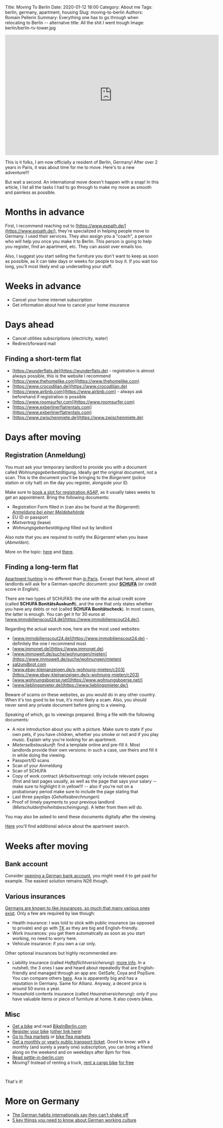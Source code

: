 Title: Moving To Berlin
Date: 2020-01-12 18:00
Category: About me
Tags: berlin, germany, apartment, housing
Slug: moving-to-berlin
Authors: Romain Pellerin
Summary: Everything one has to go through when relocating to Berlin -- alternatve title: All the shit I went trough
Image: berlin/berlin-tv-tower.jpg

<iframe width="700" height="394" src="https://www.youtube-nocookie.com/embed/FgTntxySQBY" frameborder="0" allow="accelerometer; autoplay; encrypted-media; gyroscope; picture-in-picture" allowfullscreen></iframe>

This is it folks, I am now officially a resident of Berlin, Germany! After over 2 years in Paris, it was about time for me to move. Here's to a new adventure!!!

But wait a second. An international move doesn't happen with a snap! In this article, I list all the tasks I had to go through to make my move as smooth and painless as possible.

# Months in advance

First, I recommend reaching out to [https://www.expath.de/](https://www.expath.de/), they're specialized in helping people move to Germany. I used their services. They also assign you a "coach", a person who will help you once you make it to Berlin. This person is going to help you register, find an apartment, etc. They can assist over emails too.

Also, I suggest you start selling the furniture you don't want to keep as soon as possible, as it can take days or weeks for people to buy it. If you wait too long, you'll most likely end up underselling your stuff.

# Weeks in advance

- Cancel your home internet subscription
- Get information about how to cancel your home insurance

# Days ahead

- Cancel utilities subscriptions (electricity, water)
- Redirect/forward mail

## Finding a short-term flat

- [https://wunderflats.de](https://wunderflats.de) - registration is almost always possible, this is the website I recommend
- [https://www.thehomelike.com](https://www.thehomelike.com)
- [https://www.crocodilian.de](https://www.crocodilian.de)
- [https://www.airbnb.com](https://www.airbnb.com) - always ask beforehand if registration is possible
- [https://www.roomsurfer.com](https://www.roomsurfer.com)
- [https://www.exberlinerflatrentals.com](https://www.exberlinerflatrentals.com)
- [https://www.zwischenmiete.de](https://www.zwischenmiete.de)

# Days after moving

## Registration (Anmeldung)

You must ask your temporary landlord to provide you with a document called *Wohnungsgeberbestätigung*. Ideally get the original document, not a scan. This is the document you'll be bringing to the *Bürgeramt* (police station or city hall) on the day you register, alongside your ID. 

Make sure to [book a slot for registration ASAP](https://service.berlin.de/dienstleistung/120686/), as it usually takes weeks to get an appointment. Bring the following documents:

- Registration Form filled in (can also be found at the *Bürgeramt*): *[Anmeldung bei einer Meldebehörde](http://www.berlin.de/formularserver/formular.php?402608)*
- EU ID or passport
- *Mietvertrag* (lease)
- *Wohnungsgeberbestätigung* filled out by landlord

Also note that you are required to notify the *Bürgeramt* when you leave (*Abmelden*).

More on the topic: [here](https://www.settle-in-berlin.com/anmeldung/) and [there](https://allaboutberlin.com/guides/anmeldung-in-english-berlin).

## Finding a long-term flat

[Apartment hunting](https://docs.google.com/document/d/1jw-geK3X5fxCMfJMeF90eGQVAwktOvN42i5RctUnc2k/edit#heading=h.4rxwb3gjrtlm) is no different than [in Paris]({filename}/looking-for-an-apartment-in-paris.md). Except that here, almost all landlords will ask for a German-specific document: your **[SCHUFA](https://mag.n26.com/how-to-get-your-schufa-score-in-germany-bb60295a7e1a)** (or credit score in English).

There are two types of SCHUFAS: the one with the actual credit score (called **SCHUFA BonitätsAuskunft**), and the one that only states whether you have any debts or not (called **SCHUFA Bonitätscheck**). In most cases, the latter is enough. You can get it for 30 euros at [www.immobilienscout24.de](https://www.immobilienscout24.de/).

Regarding the actual search now, here are the most used websites:

- [www.immobilienscout24.de](https://www.immobilienscout24.de) - definitely the one I recommend most
- [www.immonet.de](https://www.immonet.de)
- [www.immowelt.de/suche/wohnungen/mieten](https://www.immowelt.de/suche/wohnungen/mieten)
- [salzundbrot.com](https://salzundbrot.com/)
- [www.ebay-kleinanzeigen.de/s-wohnung-mieten/c203](https://www.ebay-kleinanzeigen.de/s-wohnung-mieten/c203)
- [www.wohnungsboerse.net](https://www.wohnungsboerse.net/)
- [www.lieblingsmieter.de](https://www.lieblingsmieter.de/)

Beware of scams on these websites, as you would do in any other country. When it's too good to be true, it's most likely a scam. Also, you should never send any private document before going to a viewing.

Speaking of which, go to viewings prepared. Bring a file with the following documents:

- A nice introduction about you with a picture. Make sure to state if you own pets, if you have children, whether you smoke or not and if you play music. Explain why you're looking for an apartment.
- *Mieterselbstauskunft*: find a template online and pre-fill it. Most landlords provide their own versions: in such a case, use theirs and fill it in while doing the viewing.
- Passport/ID scans
- Scan of your Anmeldung
- Scan of SCHUFA
- Copy of work contract (*Arbeitsvertrag*): only include relevant pages (first and last pages usually, as well as the page that says your salary -- make sure to highlight it in yellow!!! -- also if you're not on a probationary period make sure to include the page stating that
- Last three payslips (*Gehaltsabrechnungen*)
- Proof of timely payments to your previous landlord (*Mietschuldenfreiheitsbescheinigung*). A letter from them will do.

You may also be asked to send these documents digitally after the viewing.

[Here](http://vivreaberlin.com/trouver-un-logement.html) you'll find additional advice about the apartment search.

# Weeks after moving

## Bank account

Consider [opening a German bank account](https://allaboutberlin.com/guides/first-bank-account-in-germany), you might need it to get paid for example. The easiest solution remains N26 though.

## Various insurances

[Germans are known to like insurances, so much that many various ones exist](https://www.expatica.com/de/finance/insurance/insurance-in-germany-100952/). Only a few are required by law though:

- Health insurance: I was told to stick with public insurance (as opposed to private) and go with [TK](https://www.tk.de/en) as they are big and English-friendly.
- Work insurances: you get them automatically as soon as you start working, no need to worry here.
- Vehicule insurance: if you own a car only.

Other optional insurances but highly recommended are:

- Liability insurance (called *Haftpflichtversicherung*): [more info](https://www.settle-in-berlin.com/personal-liability-insurance-germany/). In a nutshell, the 3 ones I saw and heard about repeatedly that are English-friendly and managed through an app are: GetSafe, Coya and PopSure. You can compare others [here](https://www.check24.de/privathaftpflicht). Axa is apparently big and has a reputation in Germany. Same for Allianz. Anyway, a decent price is around 50 euros a year.
- Household contents insurance (called *Hausratversicherung*): only if you have valuable items or piece of furniture at home. It also covers bikes.

## Misc

- [Get a bike](https://www.settle-in-berlin.com/bike-in-berlin/) and read [BikeInBerlin.com](https://bikeinberlin.com/)
- [Register your bike](https://www.berlin.de/land/kalender/?+c=63) ([other link here](https://adfc-berlin.de/service/selbsthilfewerkstatt/codierung.html))
- [Go to flea markets](https://www.visitberlin.de/en/blog/top-11-berlin-flea-markets) or [bike flea markets](https://bikeinberlin.com/index.php/2018/02/11/berlin-bike-flea-markets/)
- [Get a monthly or yearly public transport ticket](https://marlonbernardes.github.io/awesome-berlin/en/pages/public-transport.html#how-to-buy-transport-tickets). Good to know: with a monthly (and surely a yearly one) subscription, you can bring a friend along on the weekend and on weekdays after 8pm for free.
- [Read settle-in-berlin.com](https://www.settle-in-berlin.com/)
- Moving? Instead of renting a truck, [rent a cargo bike](https://bikeinberlin.com/index.php/2018/03/11/die-flotte-free-cargo-bikes-rent-berlin/) [for free](https://flotte-berlin.de)

<br />

That's it!

# More on Germany

- [The German habits internationals say they can't shake off](https://www.thelocal.de/20200121/the-german-habits-internationals-say-they-cant-shake-off)
- [5 key things you need to know about German working culture](https://www.thelocal.de/20200120/5-key-things-you-need-to-know-about-the-german-workplace)
